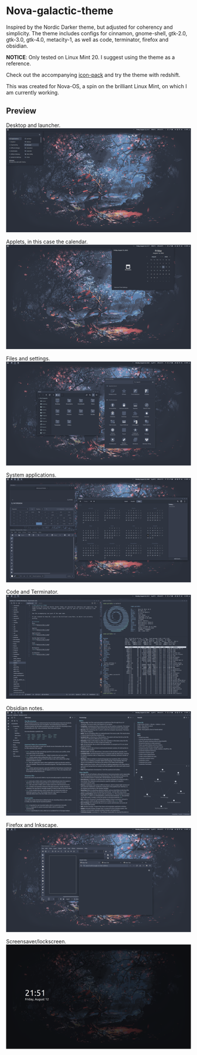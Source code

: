 # Nova-galactic-theme
Inspired by the Nordic Darker theme, but adjusted for coherency and simplicity. The theme includes configs for cinnamon, gnome-shell, gtk-2.0, gtk-3.0, gtk-4.0, metacity-1, as well as code, terminator, firefox and obsidian.

**NOTICE**: Only tested on Linux Mint 20. I suggest using the theme as a reference.

Check out the accompanying [icon-pack](https://github.com/NicklasVraa/Nova-galactic-icons) and try the theme with redshift.

This was created for Nova-OS, a spin on the brilliant Linux Mint, on which I am currently working.

## Preview
Desktop and launcher.
![alt](meta/desktop.png)

Applets, in this case the calendar.
![alt](meta/applet.png)

Files and settings.
![alt](meta/files_settings.png)

System applications.
![alt](meta/os_apps.png)

Code and Terminator.
![alt](meta/code_term.png)

Obsidian notes.
![alt](meta/obsidian.png)

Firefox and Inkscape.
![alt](meta/browser_inkscape.png)

Screensaver/lockscreen.
![alt](meta/lock.png)
